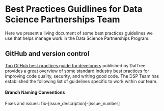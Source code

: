 # Best Practices Guidlines for Data Science Partnerships Team

Here we present a living document of some best practices guidelines we use that helps manage work in the Data Science Partnerships Program.     

## GitHub and version control

[Top GitHub best practices guide for developers](https://www.datree.io/resources/github-best-practices) published by DatTree provides a great overview of some standard industry best practices for improving code quality, security, and writing good code.   The DSP Team has established the following list of guidelines specific to work within our team.

#### Branch Naming Conventions

Fixes and issues: fix-[issue_description]-[issue_number]

